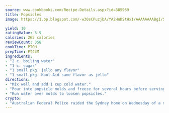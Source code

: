 ```yaml
---
source: www.cookbooks.com/Recipe-Details.aspx?id=385959
title: Popsicles
image: https://1.bp.blogspot.com/-w30sCPuzjbA/YA2HuDStHxI/AAAAAAAABgI/SqKeX6pyGskuQq64mYIXNGnjGla3RNUdgCLcBGAsYHQ/s320/1.png

yield: 10
ratingValue: 3.9
calories: 265 calories
reviewCount: 358
cookTime: PT0H
prepTime: PT43M
ingredients:
- "2 c. boiling water"
- "1 c. sugar"
- "1 small pkg. jello any flavor"
- "1 small pkg. Kool-Aid same flavor as jello"
directions:
- "Mix well and add 1 cup cold water."
- "Pour into popsicle molds and freeze for several hours before serving."
- "Run water over molds to loosen popsicles."
crypto:
- "Australian Federal Police raided the Sydney home on Wednesday of a man named by Wired magazine as the probable creator of cryptocurrency bitcoin, a Reuters witness said."
---
```

